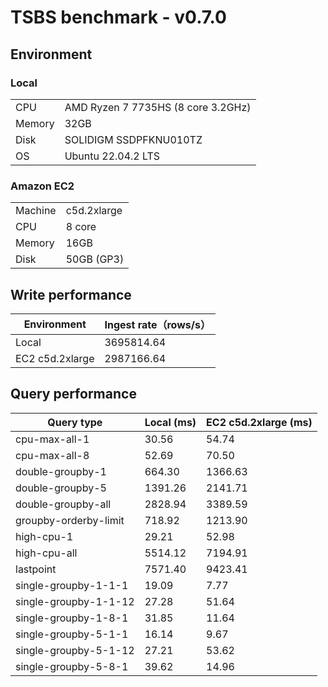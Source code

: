 # TSBS benchmark - v0.7.0

## Environment

### Local
|        |                                    |
| ------ | ---------------------------------- |
| CPU    | AMD Ryzen 7 7735HS (8 core 3.2GHz) |
| Memory | 32GB                               |
| Disk   | SOLIDIGM SSDPFKNU010TZ             |
| OS     | Ubuntu 22.04.2 LTS                 |

### Amazon EC2

|         |                |
| ------- | -------------- |
| Machine | c5d.2xlarge    |
| CPU     | 8 core         |
| Memory  | 16GB           |
| Disk    | 50GB (GP3)     |


## Write performance

| Environment        | Ingest rate（rows/s） |
| ------------------ | --------------------- |
| Local              | 3695814.64             |
| EC2 c5d.2xlarge    | 2987166.64             |


## Query performance

| Query type            | Local (ms) | EC2 c5d.2xlarge (ms) |
| --------------------- | ---------- | ---------------------- |
| cpu-max-all-1         | 30.56      | 54.74                  |
| cpu-max-all-8         | 52.69      | 70.50                  |
| double-groupby-1      | 664.30     | 1366.63                |
| double-groupby-5      | 1391.26    | 2141.71                |
| double-groupby-all    | 2828.94    | 3389.59                |
| groupby-orderby-limit | 718.92     | 1213.90                |
| high-cpu-1            | 29.21      | 52.98                  |
| high-cpu-all          | 5514.12    | 7194.91                |
| lastpoint             | 7571.40    | 9423.41                |
| single-groupby-1-1-1  | 19.09      | 7.77                   |
| single-groupby-1-1-12 | 27.28      | 51.64                  |
| single-groupby-1-8-1  | 31.85      | 11.64                  |
| single-groupby-5-1-1  | 16.14      | 9.67                   |
| single-groupby-5-1-12 | 27.21      | 53.62                  |
| single-groupby-5-8-1  | 39.62      | 14.96                  |

